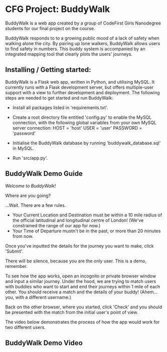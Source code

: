 # CFG Project: BuddyWalk


BuddyWalk is a web app created by a group of CodeFirst Girls Nanodegree students for our final project on the course.

BuddyWalk responds to to a growing public mood of a lack of safety when walking alone the city. By pairing up lone walkers, BuddyWalk allows users to find safety in numbers. This buddy system is accompanied by an integrated mapping tool that clearly plots the users' journeys.

Installing / Getting started:
-----------------------------

BuddyWalk is a Flask web app, written in Python, and utilising MySQL. It currently runs with a Flask development server, but offers multiple-user support with a view to further development and deployment. The following steps are needed to get started and run BuddyWalk:

- Install all packages listed in 'requirements.txt'.

- Create a root directory file entitled 'config.py' to enable the MySQL connection, with the following global variables from your own MySQL server connection:
  HOST = 'host'
  USER = 'user'
  PASSWORD = 'password'

- Initialise the BuddyWalk database by running 'buddywalk_database.sql' in MySQL.

- Run 'src/app.py'.

BuddyWalk Demo Guide
--------------------

*Welcome to BuddyWalk!*

Where are you going?

...Wait. There are a few rules. 

- Your Current Location and Destination must be within a 10 mile radius of the official latitudinal and longitudinal centre of London! (We've constrained the range of our app for now.)
- Your Time of Departure mustn't be in the past, or more than 20 minutes from now.

Once you've inputted the details for the journey you want to make, click 'Submit'.

There will be silence, because you are the only user. This is a demo, remember.

To see how the app works, open an incognito or private browser window and input a similar journey. Under the hood, we are trying to match users with buddies who want to start and end their journeys within 1 mile of each other. You should receive a match and the details of your buddy! (Ahem... you, with a different username.)

Back on the other browser, where you started, click 'Check' and you should be presented with the match from the initial user's point of view.

The video below demonstrates the process of how the app would work for two different users.

BuddyWalk Demo Video
--------------------
